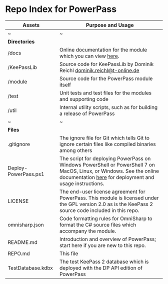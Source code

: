 # Repo Index for PowerPass
| Assets | Purpose and Usage |
| - | - |
| ~ | ~ |
| **Directories** | |
| /docs | Online documentation for the module which you can view [here](https://chopinrlz.github.io/powerpass). |
| /KeePassLib | Source code for KeePassLib by Dominik Reichl <dominik.reichl@t-online.de> |
| /module | Source code for the PowerPass module itself |
| /test | Unit tests and test files for the modules and supporting code |
| /util | Internal utility scripts, such as for building a release of PowerPass |
| ~ | ~ |
| **Files** | |
| .gitignore | The ignore file for Git which tells Git to ignore certain files like compiled binaries among others |
| Deploy-PowerPass.ps1 | The script for deploying PowerPass on Windows PowerShell or PowerShell 7 on MacOS, Linux, or Windows. See the online documentation [here](https://chopinrlz.github.io/powerpass/deployment) for deployment and usage instructions. |
| LICENSE | The end-user license agreement for PowerPass. This module is licensed under the GPL version 2.0 as is the KeePass 2 source code included in this repo. |
| omnisharp.json | Code formatting rules for OmniSharp to format the C# source files which accompany the module. |
| README.md | Introduction and overview of PowerPass; start here if you are new to this repo. |
| REPO.md | This file |
| TestDatabase.kdbx | The test KeePass 2 database which is deployed with the DP API edition of PowerPass |